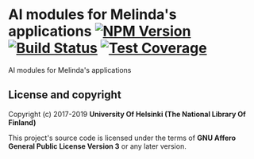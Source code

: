 # AI modules for Melinda's applications [![NPM Version](https://img.shields.io/npm/v/@natlibfi/melinda-ai-commons.svg)](https://npmjs.org/package/@natlibfi/melinda-ai-commons) [![Build Status](https://travis-ci.org/NatLibFi/melinda-ai-commons-js.svg)](https://travis-ci.org/NatLibFi/melinda-ai-commons-js) [![Test Coverage](https://codeclimate.com/github/NatLibFi/melinda-ai-commons-js/badges/coverage.svg)](https://codeclimate.com/github/NatLibFi/melinda-ai-commons-js/coverage)

AI modules for Melinda's applications

## License and copyright

Copyright (c) 2017-2019 **University Of Helsinki (The National Library Of Finland)**

This project's source code is licensed under the terms of **GNU Affero General Public License Version 3** or any later version.
